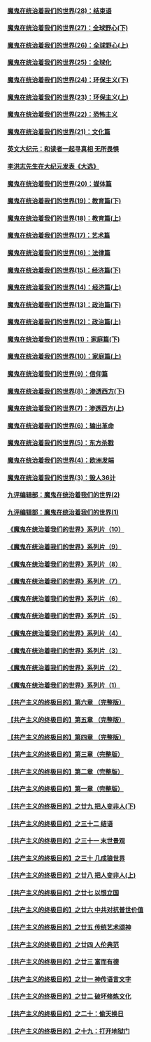 #### [魔鬼在统治着我们的世界(28)：结束语](../pages/nsc422/n10936246.md?t=04011503) 
#### [魔鬼在统治着我们的世界(27)：全球野心(下)](../pages/nsc422/n10928319.md?t=04011503) 
#### [魔鬼在统治着我们的世界(26)：全球野心(上)](../pages/nsc422/n10900318.md?t=04011503) 
#### [魔鬼在统治着我们的世界(25)：全球化](../pages/nsc422/n10788205.md?t=04011503) 
#### [魔鬼在统治着我们的世界(24)：环保主义(下)](../pages/nsc422/n10695307.md?t=04011503) 
#### [魔鬼在统治着我们的世界(23)：环保主义(上)](../pages/nsc422/n10688613.md?t=04011503) 
#### [魔鬼在统治着我们的世界(22)：恐怖主义](../pages/nsc422/n10614727.md?t=04011503) 
#### [魔鬼在统治着我们的世界(21)：文化篇](../pages/nsc422/n10597706.md?t=04011503) 
#### [英文大纪元：和读者一起寻真相 无所畏惧](../pages/nsc422/n12542027.md?t=04011503) 
#### [李洪志先生在大纪元发表《大选》](../pages/nsc422/n12534746.md?t=04011503) 
#### [魔鬼在统治着我们的世界(20)：媒体篇](../pages/nsc422/n10586579.md?t=04011503) 
#### [魔鬼在统治着我们的世界(19)：教育篇(下)](../pages/nsc422/n10564808.md?t=04011503) 
#### [魔鬼在统治着我们的世界(18)：教育篇(上)](../pages/nsc422/n10526970.md?t=04011503) 
#### [魔鬼在统治着我们的世界(17)：艺术篇](../pages/nsc422/n10499093.md?t=04011503) 
#### [魔鬼在统治着我们的世界(16)：法律篇](../pages/nsc422/n10485969.md?t=04011503) 
#### [魔鬼在统治着我们的世界(15)：经济篇(下)](../pages/nsc422/n10469975.md?t=04011503) 
#### [魔鬼在统治着我们的世界(14)：经济篇(上)](../pages/nsc422/n10457370.md?t=04011503) 
#### [魔鬼在统治着我们的世界(13)：政治篇(下)](../pages/nsc422/n10448270.md?t=04011503) 
#### [魔鬼在统治着我们的世界(12)：政治篇(上)](../pages/nsc422/n10444576.md?t=04011503) 
#### [魔鬼在统治着我们的世界(11)：家庭篇(下)](../pages/nsc422/n10440961.md?t=04011503) 
#### [魔鬼在统治着我们的世界(10)：家庭篇(上)](../pages/nsc422/n10435448.md?t=04011503) 
#### [魔鬼在统治着我们的世界(9)：信仰篇](../pages/nsc422/n10432159.md?t=04011503) 
#### [魔鬼在统治着我们的世界(8)：渗透西方(下)](../pages/nsc422/n10429603.md?t=04011503) 
#### [魔鬼在统治着我们的世界(7)：渗透西方(上)](../pages/nsc422/n10426013.md?t=04011503) 
#### [魔鬼在统治着我们的世界(6)：输出革命](../pages/nsc422/n10421536.md?t=04011503) 
#### [魔鬼在统治着我们的世界(5)：东方杀戮](../pages/nsc422/n10417707.md?t=04011503) 
#### [魔鬼在统治着我们的世界(4)：欧洲发端](../pages/nsc422/n10414890.md?t=04011503) 
#### [魔鬼在统治着我们的世界(3)：毁人36计](../pages/nsc422/n10411583.md?t=04011503) 
#### [九评编辑部：魔鬼在统治着我们的世界(2)](../pages/nsc422/n10410036.md?t=04011503) 
#### [九评编辑部：魔鬼在统治着我们的世界(1)](../pages/nsc422/n10406825.md?t=04011503) 
#### [《魔鬼在统治着我们的世界》系列片（10）](../pages/nsc422/n12292670.md?t=04011503) 
#### [《魔鬼在统治着我们的世界》系列片（9）](../pages/nsc422/n12290859.md?t=04011503) 
#### [《魔鬼在统治着我们的世界》系列片（8）](../pages/nsc422/n12287445.md?t=04011503) 
#### [《魔鬼在统治着我们的世界》系列片（7）](../pages/nsc422/n12283425.md?t=04011503) 
#### [《魔鬼在统治着我们的世界》系列片（6）](../pages/nsc422/n12282314.md?t=04011503) 
#### [《魔鬼在统治着我们的世界》系列片（5）](../pages/nsc422/n12281419.md?t=04011503) 
#### [《魔鬼在统治着我们的世界》系列片（4）](../pages/nsc422/n12274024.md?t=04011503) 
#### [《魔鬼在统治着我们的世界》系列片（3）](../pages/nsc422/n12271322.md?t=04011503) 
#### [《魔鬼在统治着我们的世界》系列片（2）](../pages/nsc422/n12269049.md?t=04011503) 
#### [《魔鬼在统治着我们的世界》系列片（1）](../pages/nsc422/n12267575.md?t=04011503) 
#### [【共产主义的终极目的】第六章 （完整版）](../pages/nsc422/n11428913.md?t=04011503) 
#### [【共产主义的终极目的】第五章 （完整版）](../pages/nsc422/n11428912.md?t=04011503) 
#### [【共产主义的终极目的】第四章 （完整版）](../pages/nsc422/n11428907.md?t=04011503) 
#### [【共产主义的终极目的】第三章（完整版）](../pages/nsc422/n11428848.md?t=04011503) 
#### [【共产主义的终极目的】第二章（完整版）](../pages/nsc422/n11428831.md?t=04011503) 
#### [【共产主义的终极目的】第一章（完整版）](../pages/nsc422/n11417651.md?t=04011503) 
#### [【共产主义的终极目的】之廿九 把人变非人(下)](../pages/nsc422/n11344140.md?t=04011503) 
#### [【共产主义的终极目的】之三十二 结语](../pages/nsc422/n11360535.md?t=04011503) 
#### [【共产主义的终极目的】之三十一 末世景观](../pages/nsc422/n11351129.md?t=04011503) 
#### [【共产主义的终极目的】之三十 几成狼世界](../pages/nsc422/n11348280.md?t=04011503) 
#### [【共产主义的终极目的】之廿八 把人变非人(上)](../pages/nsc422/n11340492.md?t=04011503) 
#### [【共产主义的终极目的】之廿七 以恨立国](../pages/nsc422/n11336944.md?t=04011503) 
#### [【共产主义的终极目的】之廿六 中共对抗普世价值](../pages/nsc422/n11324785.md?t=04011503) 
#### [【共产主义的终极目的】之廿五 传统艺术颂神](../pages/nsc422/n11296396.md?t=04011503) 
#### [【共产主义的终极目的】之廿四 人伦典范](../pages/nsc422/n11296397.md?t=04011503) 
#### [【共产主义的终极目的】之廿三 富而有德](../pages/nsc422/n11283598.md?t=04011503) 
#### [【共产主义的终极目的】之廿一 神传语言文字](../pages/nsc422/n11263265.md?t=04011503) 
#### [【共产主义的终极目的】之廿二 破坏修炼文化](../pages/nsc422/n11245728.md?t=04011503) 
#### [【共产主义的终极目的】之二十：偷天换日](../pages/nsc422/n11238846.md?t=04011503) 
#### [【共产主义的终极目的】之十九：打开地狱门](../pages/nsc422/n11206376.md?t=04011503) 
